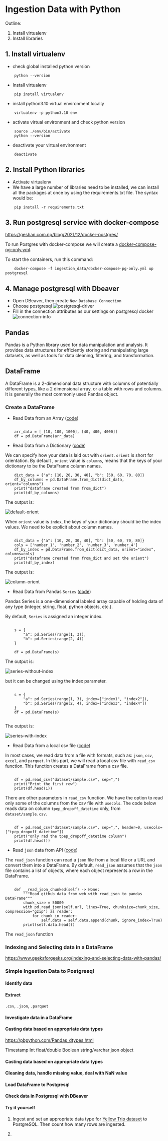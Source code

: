 # Ingestion Data with Python

Outline: 
1. Install virtualenv
2. Install libraries

## 
## 1. Install virtualenv

- check global installed python version 

```
    python --version
```

- Install virtualenv

```
    pip install virtualenv
```

- install python3.10 virtual environment locally

```
    virtualenv -p python3.10 env
```

- activate virtual environment and check python version

```
    source ./env/bin/activate
    python --version
```

- deactivate your virtual environment

```
    deactivate
```

## 2. Install Python libraries 

- Activate virtualenv
- We have a large number of libraries need to be installed, we can install all the packages at once by using the requirements.txt file. The syntax would be:

```
    pip install -r requirements.txt
```

## 3. Run postgresql service with docker-compose

https://geshan.com.np/blog/2021/12/docker-postgres/

To run Postgres with docker-compose we will create a [docker-compose-pg-only.yml](./ingestion_data/docker-compose-pg-only.yml).

To start the containers, run this command: 

```
    docker-compose -f ingestion_data/docker-compose-pg-only.yml up postgresql
```

## 4. Manage postgresql with Dbeaver

- Open DBeaver, then create `New Database Connection`
- Choose postgresql ![postgresql-driver](./img/ingestion__dbeaver-postgresql.png)
- Fill in the connection attributes as our settings on postgresql docker ![connection-info](./img/ingestion__dbeaver-info.png)

## Pandas

Pandas is a Python library used for data manipulation and analysis. It provides data structures for efficiently storing and manipulating large datasets, as well as tools for data cleaning, filtering, and transformation.

## DataFrame

A DataFrame is a 2-dimensional data structure with columns of potentially different types, like a 2 dimensional array, or a table with rows and columns. It is generally the most commonly used Pandas object.

### Create a DataFrame

- Read Data from an Array ([code](./ingestion_data/dataframe_from_arrays.py))

```

    arr_data = [ [10, 100, 1000], [40, 400, 4000]]
    df = pd.DataFrame(arr_data)

```

- Read Data from a Dictionary ([code](./ingestion_data/dataframe_from_dict.py))

We can specify how your data is laid out with `orient`. `orient` is short for orientation. By default , `orient` value is `columns`, means that the keys of your dictionary to be the DataFrame column names. 

```
    dict_data = {"a": [10, 20, 30, 40], "b": [50, 60, 70, 80]}
    df_by_columns = pd.DataFrame.from_dict(dict_data, orient="columns")
    print("dataframe created from from_dict")
    print(df_by_columns)

```

The output is: 

![default-orient](./img/ingestion__df-dict-orient-default.png)


When `orient` value is `index`, the keys of your dictionary should be the index values. We need to be explicit about column names.

```

    dict_data = {"a": [10, 20, 30, 40], "b": [50, 60, 70, 80]}
    cols = ['number_1', 'number_2', 'number_3', 'number_4']
    df_by_index = pd.DataFrame.from_dict(dict_data, orient="index", columns=cols)
    print("dataframe created from from_dict and set the orient")
    print(df_by_index)

```

The output is: 

![column-orient](./img/ingestion__df-dict-orient-column.png)


- Read Data from Pandas `Series` ([code](./ingestion_data/dataframe_from_series.py))

Pandas Series is a one-dimensional labeled array capable of holding data of any type (integer, string, float, python objects, etc.).

By default, `Series` is assigned an integer index.

```

    s = {
        "a": pd.Series(range(1, 3)), 
        "b": pd.Series(range(2, 4))
    }

    df = pd.DataFrame(s)

```

The output is: 


![series-without-index](./img/ingestion__df-series-no-index.png)



but it can be changed using the index parameter.

```

    s = {
        "a": pd.Series(range(1, 3), index=["index1", "index2"]),
        "b": pd.Series(range(2, 4), index=["index3", "index4"])
    }
    df = pd.DataFrame(s)


```

The output is: 

![series-with-index](./img/ingestion__df-series-index.png)


- Read Data from a local csv file ([code](./ingestion_data/dataframe_from_file.py))

In most cases, we read data from a file with formats, such as: `json`, `csv`, `excel`, and `parquet`. In this part, we will read a local csv file with `read_csv` function. This function creates a DataFrame from a csv file.

```

    df = pd.read_csv("dataset/sample.csv", sep=",")
    print("Print the first row")
    print(df.head(1))

```

There are other parameters in `read_csv` function. We have the option to read only some of the columns from the csv file with `usecols`. The code below reads data on column `tpep_dropoff_datetime` only, from `dataset/sample.csv`.

```

    df = pd.read_csv("dataset/sample.csv", sep=",", header=0, usecols=["tpep_dropoff_datetime"])
    print("only rad the tpep_dropoff_datetime column")
    print(df.head())

```

- Read `json` data from API ([code](./ingestion_data/ingest.py))

The `read_json` function can read a `json` file from a local file or a URL and convert them into a DataFrame. By default, `read_json` assumes that the `json` file contains a list of objects, where each object represents a row in the DataFrame.

```

    def __read_json_chunked(self) -> None:
        """Read github data from web with read_json to pandas DataFrame"""
        chunk_size = 50000
        with pd.read_json(self.url, lines=True, chunksize=chunk_size, compression="gzip") as reader: 
            for chunk in reader:
                self.data = self.data.append(chunk, ignore_index=True)
        print(self.data.head())

```

The `read_json` function 

### Indexing and Selecting data in a DataFrame

https://www.geeksforgeeks.org/indexing-and-selecting-data-with-pandas/ 

### Simple Ingestion Data to Postgresql

#### Identify data

#### Extract 

`.csv`, `.json`, `.parquet`

#### Investigate data in a DataFrame

#### Casting data based on appropriate data types

https://pbpython.com/Pandas_dtypes.html

Timestamp
Int
float/double
Boolean
string/varchar
json object

#### Casting data based on appropriate data types

#### Cleaning data, handle missing value, deal with NaN value 

#### Load DataFrame to Postgresql

#### Check data in Postgresql with DBeaver

#### Try it yourself

1. Ingest and set an appropriate data type for [Yellow Trip dataset](./dataset/yellow_tripdata_2020-07.csv) to PostgreSQL. Then count how many rows are ingested.

2. 